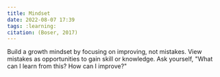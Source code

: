 ```yaml
---
title: Mindset
date: 2022-08-07 17:39
tags: :learning:
citation: (Boser, 2017)
---
```


Build a growth mindset by focusing on improving, not mistakes. View mistakes as opportunities to gain skill or knowledge. Ask yourself, "What can I learn from this? How can I improve?"


